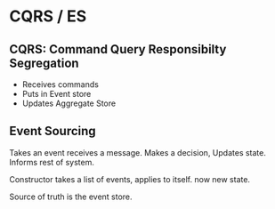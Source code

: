 # CQRS / ES

## CQRS: Command Query Responsibilty Segregation

 * Receives commands
 * Puts in Event store
 * Updates Aggregate Store

## Event Sourcing

Takes an event receives a message. Makes a decision, Updates state. Informs rest of system.

Constructor takes a list of events, applies to itself. now new state.

Source of truth is the event store.
